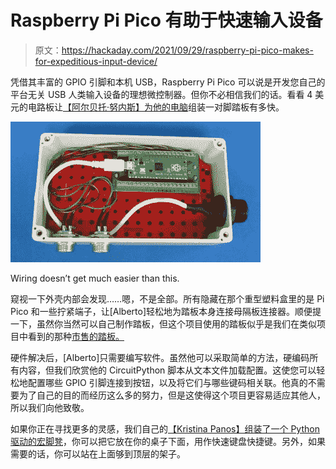 # Raspberry Pi Pico 有助于快速输入设备

> 原文：<https://hackaday.com/2021/09/29/raspberry-pi-pico-makes-for-expeditious-input-device/>

凭借其丰富的 GPIO 引脚和本机 USB，Raspberry Pi Pico 可以说是开发您自己的平台无关 USB 人类输入设备的理想微控制器。但你不必相信我们的话。看看 4 美元的电路板让[【阿尔贝托·努内斯】为他的电脑](https://hackaday.io/project/181821-usb-pedal-based-on-rpi-pico)组装一对脚踏板有多快。

[![](img/dcfcbbf75956dde9f48f774cdd9fc884.png)](https://hackaday.com/wp-content/uploads/2021/09/picopedal_detail.jpg)

Wiring doesn’t get much easier than this.

窥视一下外壳内部会发现……嗯，不是全部。所有隐藏在那个重型塑料盒里的是 Pi Pico 和一些拧紧端子，让[Alberto]轻松地为踏板本身连接母隔板连接器。顺便提一下，虽然你当然可以自己制作踏板，但这个项目使用的踏板似乎是我们在类似项目中看到的那种[市售的踏板。](https://hackaday.com/2021/05/27/this-esp32-bluetooth-page-turner-cant-get-any-easier/)

硬件解决后，[Alberto]只需要编写软件。虽然他可以采取简单的方法，硬编码所有内容，但我们欣赏他的 CircuitPython 脚本从文本文件加载配置。这使您可以轻松地配置哪些 GPIO 引脚连接到按钮，以及将它们与哪些键码相关联。他真的不需要为了自己的目的而经历这么多的努力，但是这使得这个项目更容易适应其他人，所以我们向他致敬。

如果你正在寻找更多的灵感，我们自己的[【Kristina Panos】组装了一个 Python 驱动的宏脚凳](https://hackaday.com/2019/12/20/macro-foot-stool-helps-me-get-a-leg-up-on-work/)，你可以把它放在你的桌子下面，用作快速键盘快捷键。另外，如果需要的话，你可以站在上面够到顶层的架子。
